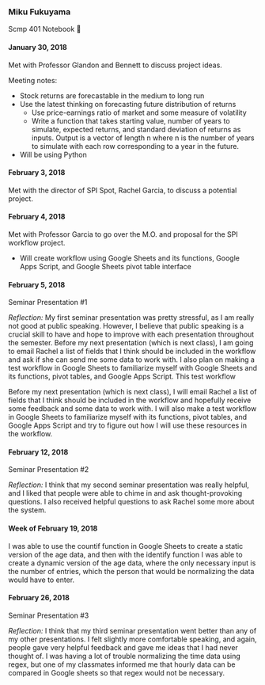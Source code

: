 ### Miku Fukuyama
Scmp 401 Notebook :notebook:

#### January 30, 2018
Met with Professor Glandon and Bennett to discuss project ideas.

Meeting notes:
- Stock returns are forecastable in the medium to long run
- Use the latest thinking on forecasting future distribution of returns
  - Use price-earnings ratio of market and some measure of volatility
  - Write a function that takes starting value, number of years to simulate, expected returns, and standard deviation of returns as inputs. Output is a vector of length n where n is the number of years to simulate with each row corresponding to a year in the future.
- Will be using Python



#### February 3, 2018
Met with the director of SPI Spot, Rachel Garcia, to discuss a potential project.



#### February 4, 2018
Met with Professor Garcia to go over the M.O. and proposal for the SPI workflow project.
- Will create workflow using Google Sheets and its functions, Google Apps Script, and Google Sheets pivot table interface



#### February 5, 2018
Seminar Presentation #1

*Reflection:*
My first seminar presentation was pretty stressful, as I am really not good at public speaking. However, I believe that public speaking is a crucial skill to have and hope to improve with each presentation throughout the semester.
Before my next presentation (which is next class), I am going to email Rachel a list of fields that I think should be included in the workflow and ask if she can send me some data to work with. I also plan on making a test workflow in Google Sheets to familiarize myself with Google Sheets and its functions, pivot tables, and Google Apps Script. This test workflow 


Before my next presentation (which is next class), I will email Rachel a list of fields that I think should be included in the workflow and hopefully receive some feedback and some data to work with. I will also make a test workflow in Google Sheets to familiarize myself with its functions, pivot tables, and Google Apps Script and try to figure out how I will use these resources in the workflow.


#### February 12, 2018
Seminar Presentation #2

*Reflection:*
I think that my second seminar presentation was really helpful, and I liked that people were able to chime in and ask thought-provoking questions. I also received helpful questions to ask Rachel some more about the system.

#### Week of February 19, 2018
I was able to use the countif function in Google Sheets to create a static version of the age data, and then with the identify function I was able to create a dynamic version of the age data, where the only necessary input is the number of entries, which the person that would be normalizing the data would have to enter.

#### February 26, 2018
Seminar Presentation #3

*Reflection:*
I think that my third seminar presentation went better than any of my other presentations. I felt slightly more comfortable speaking, and again, people gave very helpful feedback and gave me ideas that I had never thought of. I was having a lot of trouble normalizing the time data using regex, but one of my classmates informed me that hourly data can be compared in Google sheets so that regex would not be necessary.
